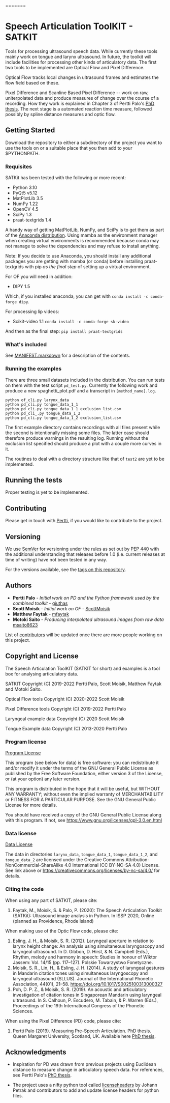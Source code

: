 =======
# Speech Articulation ToolKIT - SATKIT

Tools for processing ultrasound speech data. While currently these tools
mainly work on tongue and larynx ultrasound. In future, the toolkit will
include facilities for processing other kinds of articulatory
data. The first two tools to be implemented are Optical Flow and Pixel
Difference.

Optical Flow tracks local changes in ultrasound frames and estimates
the flow field based on these. 

Pixel Difference and Scanline Based Pixel Difference -- work on raw,
uniterpolated data and produce measures of change over the course of a
recording. How they work is explained in Chapter 3 of Pertti Palo's
[PhD
thesis](https://eresearch.qmu.ac.uk/handle/20.500.12289/10163). The
next stage is a automated reaction time measure, followed possibly by
spline distance measures and optic flow.


## Getting Started

Download the repository to either a subdirectory of the project you
want to use the tools on or a suitable place that you then add to your
$PYTHONPATH. 


### Requisites

SATKit has been tested with the following or more recent:
* Python 3.10
* PyQt5 v5.12
* MatPlotLib 3.5
* NumPy 1.22
* OpenCV 4.5
* SciPy 1.3
* praat-textgrids 1.4

A handy way of getting MatPlotLib, NumPy, and SciPy is to get them as
part of the [Anaconda
distribution](https://www.anaconda.com/distribution/#download-section). 
Using mamba as the environment manager when creating virtual environments
is recommended because conda may not manage to solve the dependencies and 
may refuse to install anything.

Note: If you decide to use Anaconda, you should install any additional 
packages you are getting with mamba (or conda) before installing praat-textgrids 
with pip *as the final step* of setting up a virtual environment. 

For OF you will need in addition:
* DIPY 1.5

Which, if you installed anaconda, you can get with 
`conda install -c conda-forge dipy`.

For processing lip videos:
* Scikit-video 1.1
`conda install -c conda-forge sk-video`

And then as the final step:
`pip install praat-textgrids`

### What's included

See
[MANIFEST.markdown](https://github.com/giuthas/satkit/blob/master/MANIFEST.markdown)
for a description of the contents.


### Running the examples

There are three small datasets included in the distribution. You can
run tests on them with the test script `pd_test.py`. Currently the
following work and produce a new spaghetti_plot.pdf and a transcript
in `[method_name].log`.

```
python of_cli.py larynx_data
python pd_cli.py tongue_data_1_1
python pd_cli.py tongue_data_1_1 exclusion_list.csv
python pd_cli_.py tongue_data_1_2
python pd_cli.py tongue_data_1_2 exclusion_list.csv
```

The first example directory contains recordings with all files present
while the second is intentionally missing some files. The latter case
should therefore produce warnings in the resulting log. Running
without the exclusion list specified should produce a plot with a
couple more curves in it.

The routines to deal with a directory structure like that of `test2`
are yet to be implemented.


## Running the tests

Proper testing is yet to be implemented.


## Contributing

Please get in touch with [Pertti](https://taurlin.org), if you would
like to contribute to the project.


## Versioning

We use [SemVer](http://semver.org/) for versioning under the rules as
set out by [PEP 440](https://www.python.org/dev/peps/pep-0440/) with
the additional understanding that releases before 1.0 (i.e. current
releases at time of writing) have not been tested in any way.

For the versions available, see the [tags on this
repository](https://github.com/giuthas/satkit/tags).


## Authors

* **Pertti Palo** - *Initial work on PD and the Python framework used
  by the combined toolkit* - [giuthas](https://github.com/giuthas)
* **Scott Moisik** - *Initial work on OF* - [ScottMoisik](https://github.com/ScottMoisik)
* **Matthew Faytak** - [mfaytak](https://github.com/mfaytak)
* **Motoki Saito** - *Producing interpolated ultrasound images from raw data* [msaito8623](https://github.com/msaito8623)

List of [contributors](https://github.com/your/project/CONTRIBUTORS.markdown)
will be updated once there are more people working on this project.


## Copyright and License

The Speech Articulation ToolKIT (SATKIT for short) and examples is a
tool box for analysing articulatory data.

SATKIT Copyright (C) 2019-2022 Pertti Palo, Scott Moisik, Matthew
Faytak and Motoki Saito.

Optical Flow tools Copyright (C) 2020-2022 Scott Moisik

Pixel Difference tools Copyright (C) 2019-2022 Pertti Palo

Laryngeal example data Copyright (C) 2020 Scott Moisik

Tongue Example data Copyright (C) 2013-2020 Pertti Palo

### Program license

[Program License](https://github.com/giuthas/satkit/blob/master/LICENSE.markdown)

This program (see below for data) is free software: you can
redistribute it and/or modify it under the terms of the GNU General
Public License as published by the Free Software Foundation, either
version 3 of the License, or (at your option) any later version.

This program is distributed in the hope that it will be useful, but
WITHOUT ANY WARRANTY; without even the implied warranty of
MERCHANTABILITY or FITNESS FOR A PARTICULAR PURPOSE. See the GNU
General Public License for more details.

You should have received a copy of the GNU General Public License
along with this program.  If not, see
<https://www.gnu.org/licenses/gpl-3.0.en.html>


### Data license

[Data License](https://github.com/giuthas/satkit/blob/master/DATA_LICENSE_by-nc-sa.markdown)

The data in directories `larynx_data`, `tongue_data_1`,
`tongue_data_1_2`, and `tongue_data_2` are licensed under the Creative
Commons Attribution-NonCommercial-ShareAlike 4.0 International (CC
BY-NC-SA 4.0) License. See link above or 
<https://creativecommons.org/licenses/by-nc-sa/4.0/> for details.


### Citing the code

When using any part of SATKIT, please cite:
1. Faytak, M., Moisik, S. & Palo, P. (2020): The Speech Articulation 
Toolkit (SATKit): Ultrasound image analysis in Python. 
In ISSP 2020, Online (planned as Providence, Rhode Island)

When making use of the Optic Flow code, please cite:
1. Esling, J. H., & Moisik, S. R. (2012). Laryngeal aperture in
relation to larynx height change: An analysis using simultaneous
laryngoscopy and laryngeal ultrasound. In D. Gibbon, D. Hirst, &
N. Campbell (Eds.), Rhythm, melody and harmony in speech: Studies in
honour of Wiktor Jassem: Vol. 14/15 (pp. 117–127). Polskie Towarzystwo
Fonetyczne.
2. Moisik, S. R., Lin, H., & Esling, J. H. (2014). A study of
laryngeal gestures in Mandarin citation tones using simultaneous
laryngoscopy and laryngeal ultrasound (SLLUS). Journal of the
International Phonetic Association, 44(01),
21–58. <https://doi.org/10.1017/S0025100313000327>
3. Poh, D. P. Z., & Moisik, S. R. (2019). An acoustic and
articulatory investigation of citation tones in Singaporean Mandarin
using laryngeal ultrasound. In S. Calhoun, P. Escudero, M. Tabain, &
P. Warren (Eds.), Proceedings of the 19th International Congress of
the Phonetic Sciences.

When using the Pixel Difference (PD) code, please cite:
1. Pertti Palo (2019). Measuring Pre-Speech Articulation. PhD
thesis. Queen Margaret University, Scotland, UK. Available here [PhD
thesis](https://eresearch.qmu.ac.uk/handle/20.500.12289/10163).


## Acknowledgments

* Inspiration for PD was drawn from previous projects using Euclidean
  distance to measure change in articulatory speech data. For
  references, see Pertti Palo's [PhD
  thesis](https://eresearch.qmu.ac.uk/handle/20.500.12289/10163).

* The project uses a nifty python tool called
  [licenseheaders](https://github.com/johann-petrak/licenseheaders) by
  Johann Petrak and contributors to add and update license headers for
  python files.
